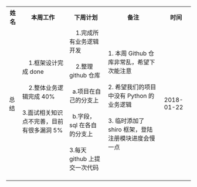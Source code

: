 <table class="tg" width="1200">
  <tr>
    <th class="tg-yw4l">姓名</th>
    <th class="tg-yw4l">本周工作</th>
    <th class="tg-yw4l">下周计划</th>
    <th class="tg-yw4l">备注</th>
    <th class="tg-yw4l">时间</th>
  </tr>

  </tr><tr>
   <td class="tg-yw4l">总结</td>
    <td class="tg-yw4l">
      1.框架设计完成 done<br><br>
      2.整体业务逻辑完成 40% <br><br>
      3.面试相关知识点不完善，目前有很多漏洞 5% <br><br>
    </td>
    <td class="tg-yw4l">
      1.完成所有业务逻辑开发 <br><br>
      2.整理 github 仓库 <br><br>
        &nbsp;&nbsp;a.项目在自己的分支上 <br><br>
        &nbsp;&nbsp;b.字段，sql 在各自的分支上 <br><br>
      3.每天 github 上提交一次代码<br><br>
    </td>
    <td class="tg-yw4l">
      1. 本周 Github 仓库非常乱，希望下次能注意 <br><br>
      2. 希望我们的项目中没有 Python 的业务逻辑 <br><br>
      3. 临时添加了 shiro 框架，登陆注册模块进度会慢一点 <br><br>
    </td>
    <td class="tg-yw4l">2018-01-22</td>
  </tr>

</table>
